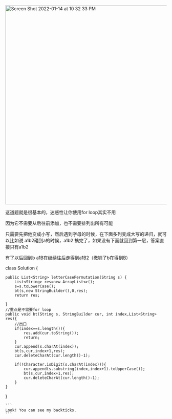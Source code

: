 <img width="622" alt="Screen Shot 2022-01-14 at 10 32 33 PM" src="https://user-images.githubusercontent.com/59748598/149611923-ea7e272e-1a76-4f03-a0cd-42afa0697854.png">


这道题就是很基本的，迷惑性让你使用for loop其实不用

因为它不需要从后往前添加，也不需要排列出所有可能

只需要先把他变成小写，然后遇到字母的时候，在下面多列变成大写的递归，就可以比如说 a1b2碰到a的时候，a1b2 搞完了，如果没有下面就回到第一层，答案直接只有a1b2

有了以后回到b  a1B在继续往后走得到a1B2（撤销了b在得到B）


class Solution {

    public List<String> letterCasePermutation(String s) {
        List<String> res=new ArrayList<>();
        s=s.toLowerCase();
        bt(s,new StringBuilder(),0,res);
        return res;
        
    }
    //重点是不需要for loop
    public void bt(String s, StringBuilder cur, int index,List<String> res){
        //出口
        if(index==s.length()){
            res.add(cur.toString());
            return;
        }
        cur.append(s.charAt(index));
        bt(s,cur,index+1,res);
        cur.deleteCharAt(cur.length()-1);
        
        if(!Character.isDigit(s.charAt(index))){
            cur.append(s.substring(index,index+1).toUpperCase());
            bt(s,cur,index+1,res);
            cur.deleteCharAt(cur.length()-1);
        }
    }
}


```` 
```
Look! You can see my backticks.
```
````
